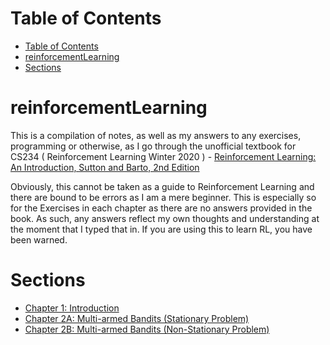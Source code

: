 # Table of Contents

- [Table of Contents](#table-of-contents)
- [reinforcementLearning](#reinforcementlearning)
- [Sections](#sections)

# reinforcementLearning

This is a compilation of notes, as well as my answers to any exercises, programming or otherwise, as I go through the unofficial textbook for CS234 ( Reinforcement Learning Winter 2020 ) - [Reinforcement Learning: An Introduction, Sutton and Barto, 2nd Edition](http://incompleteideas.net/book/RLbook2020.pdf)

Obviously, this cannot be taken as a guide to Reinforcement Learning and there are bound to be errors as I am a mere beginner. This is especially so for the Exercises in each chapter as there are no answers provided in the book. As such, any answers reflect my own thoughts and understanding at the moment that I typed that in. If you are using this to learn RL, you have been warned. 

# Sections
- [Chapter 1: Introduction](./chap1/README.md)
- [Chapter 2A: Multi-armed Bandits (Stationary Problem)](./chap2A/README.md)
- [Chapter 2B: Multi-armed Bandits (Non-Stationary Problem)](./chap2B/README.md)